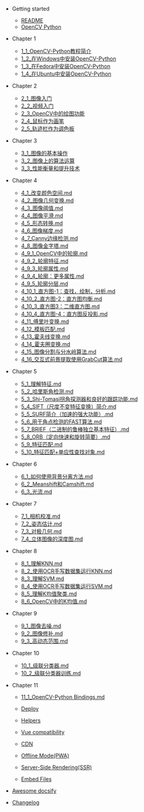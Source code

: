 - Getting started

  - [README](README.md)
  - [OpenCV Python](FirstSection/0_OpenCV-Python_Tutorials.md)

- Chapter 1

  - [1_1_OpenCV-Python教程简介](SecondSection/1_1_OpenCV-Python教程简介.md)
  - [1_2_在Windows中安装OpenCV-Python](SecondSection/1_2_在Windows中安装OpenCV-Python.md)
  - [1_3_在Fedora中安装OpenCV-Python](SecondSection/1_3_在Fedora中安装OpenCV-Python.md)
  - [1_4_在Ubuntu中安装OpenCV-Python](SecondSection/1_4_在Ubuntu中安装OpenCV-Python.md)

- Chapter 2
    - [2_1_图像入门](ThirdSection/2_1_图像入门.md)
    - [2_2_视频入门](ThirdSection/2_2_视频入门.md)
    - [2_3_OpenCV中的绘图功能](ThirdSection/2_3_OpenCV中的绘图功能.md)
    - [2_4_鼠标作为画笔](ThirdSection/2_4_鼠标作为画笔.md)
    - [2_5_轨迹栏作为调色板](ThirdSection/2_5_轨迹栏作为调色板.md)
- Chapter 3
    - [3_1_图像的基本操作](FourthSection/3_1_图像的基本操作.md)
    - [3_2_图像上的算法运算](FourthSection/3_2_图像上的算法运算.md)
    - [3_3_性能衡量和提升技术](FourthSection/3_3_性能衡量和提升技术.md)
    
- Chapter 4
  - [4_1_改变颜色空间.md](FifthSection/4_1_改变颜色空间.md)
  - [4_2_图像几何变换.md](FifthSection/4_2_图像几何变换.md)
  - [4_3_图像阈值.md](FifthSection/4_3_图像阈值.md)
  - [4_4_图像平滑.md](FifthSection/4_4_图像平滑.md)
  - [4_5_形态转换.md](FifthSection/4_5_形态转换.md)
  - [4_6_图像梯度.md](FifthSection/4_6_图像梯度.md)
  - [4_7_Canny边缘检测.md](FifthSection/4_7_Canny边缘检测.md)
  - [4_8_图像金字塔.md](FifthSection/4_8_图像金字塔.md)
  - [4_9_1_OpenCV中的轮廓.md](FifthSection/4_9_1_OpenCV中的轮廓.md)
  - [4_9_2_轮廓特征.md](FifthSection/4_9_2_轮廓特征.md)
  - [4_9_3_轮廓属性.md](FifthSection/4_9_3_轮廓属性.md)
  - [4_9_4_轮廓：更多属性.md](FifthSection/4_9_4_轮廓：更多属性.md)
  - [4_9_5_轮廓分层.md](FifthSection/4_9_5_轮廓分层.md)
  - [4_10_1_直方图-1：查找，绘制，分析.md](FifthSection/4_10_1_直方图-1：查找，绘制，分析.md)
  - [4_10_2_直方图-2：直方图均衡.md](FifthSection/4_10_2_直方图-2：直方图均衡.md)
  - [4_10_3_直方图3：二维直方图.md](FifthSection/4_10_3_直方图3：二维直方图.md)
  - [4_10_4_直方图-4：直方图反投影.md](FifthSection/4_10_4_直方图-4：直方图反投影.md)
  - [4_11_傅里叶变换.md](FifthSection/4_11_傅里叶变换.md)
  - [4_12_模板匹配.md](FifthSection/4_12_模板匹配.md)
  - [4_13_霍夫线变换.md](FifthSection/4_13_霍夫线变换.md)
  - [4_14_霍夫圈变换.md](FifthSection/4_14_霍夫圈变换.md)
  - [4_15_图像分割与分水岭算法.md](FifthSection/4_15_图像分割与分水岭算法.md)
  - [4_16_交互式前景提取使用GrabCut算法.md](FifthSection/4_16_交互式前景提取使用GrabCut算法.md)

- Chapter 5

  - [5_1_理解特征.md](Sixth/5_1_理解特征.md)
  - [5_2_哈里斯角检测.md](Sixth/5_2_哈里斯角检测.md)
  - [5_3_Shi-Tomasi拐角探测器和良好的跟踪功能.md](Sixth/5_3_Shi-Tomasi拐角探测器和良好的跟踪功能.md)
  - [5_4_SIFT（尺度不变特征变换）简介.md](Sixth/5_4_SIFT（尺度不变特征变换）简介.md)
  - [5_5_SURF简介（加速的强大功能）.md](Sixth/5_5_SURF简介（加速的强大功能）.md)
  - [5_6_用于角点检测的FAST算法.md](Sixth/5_6_用于角点检测的FAST算法.md)
  - [5_7_BRIEF（二进制的鲁棒独立基本特征）.md](Sixth/5_7_BRIEF（二进制的鲁棒独立基本特征）.md)
  - [5_8_ORB（定向快速和旋转简要）.md](Sixth/5_8_ORB（定向快速和旋转简要）.md)
  - [5_9_特征匹配.md](Sixth/5_9_特征匹配.md)
  - [5_10_特征匹配+单应性查找对象.md](Sixth/5_10_特征匹配+单应性查找对象.md)
- Chapter 6
  - [6_1_如何使用背景分离方法.md](Seventh/6_1_如何使用背景分离方法.md)
  - [6_2_Meanshift和Camshift.md](Seventh/6_2_Meanshift和Camshift.md)
  - [6_3_光流.md](Seventh/6_3_光流.md)

- Chapter 7
  - [7_1_相机校准.md](Eighth/7_1_相机校准.md)
  - [7_2_姿态估计.md](Eighth/7_2_姿态估计.md)
  - [7_3_对极几何.md](Eighth/7_3_对极几何.md)
  - [7_4_立体图像的深度图.md](Eighth/7_4_立体图像的深度图.md)
- Chapter 8
  - [8_1_理解KNN.md](Ninth/8_1_理解KNN.md)
  - [8_2_使用OCR手写数据集运行KNN.md](Ninth/8_2_使用OCR手写数据集运行KNN.md)
  - [8_3_理解SVM.md](Ninth/8_3_理解SVM.md)
  - [8_4_使用OCR手写数据集运行SVM.md](Ninth/8_4_使用OCR手写数据集运行SVM.md)
  - [8_5_理解K均值聚类.md](Ninth/8_5_理解K均值聚类.md)
  - [8_6_OpenCV中的K均值.md](Ninth/8_6_OpenCV中的K均值.md)
- Chapter 9
  - [9_1_图像去噪.md](Tenth/9_1_图像去噪.md)
  - [9_2_图像修补.md](Tenth/9_2_图像修补.md)
  - [9_3_高动态范围.md](Tenth/9_3_高动态范围.md)
- Chapter 10
  - [10_1_级联分类器.md](Eleventh/10_1_级联分类器.md)
  - [10_2_级联分类器训练.md](Eleventh/10_2_级联分类器训练.md)
- Chapter 11
  - [11_1_OpenCV-Python Bindings.md](Twelfth/11_1_OpenCV-Python_Bindings.md)

  - [Deploy](deploy.md)
  - [Helpers](helpers.md)
  - [Vue compatibility](vue.md)
  - [CDN](cdn.md)
  - [Offline Mode(PWA)](pwa.md)
  - [Server-Side Rendering(SSR)](ssr.md)
  - [Embed Files](embed-files.md)

- [Awesome docsify](awesome.md)
- [Changelog](changelog.md)